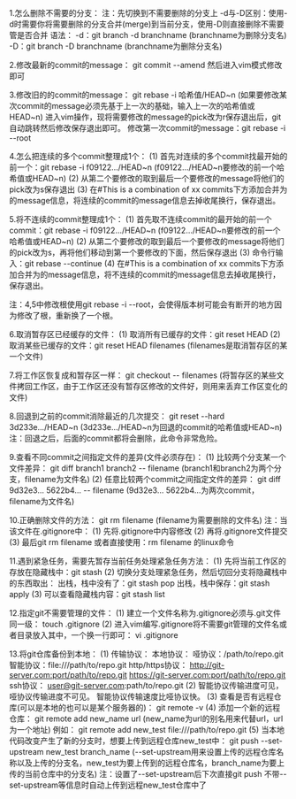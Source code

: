 1.怎么删除不需要的分支：
    注：先切换到不需要删除的分支上
    -d与-D区别：使用-d时需要你将需要删除的分支合并(merge)到当前分支，使用-D则直接删除不需要管是否合并
    语法：
        -d：git branch -d branchname (branchname为删除分支名)
        -D：git branch -D branchname (branchname为删除分支名)

2.修改最新的commit的message：
    git commit --amend
    然后进入vim模式修改即可

3.修改旧的的commit的message：
    git rebase -i 哈希值/HEAD~n (如果要修改某次commit的message必须先基于上一次的基础，输入上一次的哈希值或HEAD~n)
    进入vim操作，现将需要修改的message的pick改为r保存退出后，git自动跳转然后修改保存退出即可。
    修改第一次commit的message：git rebase -i --root

4.怎么把连续的多个commit整理成1个：
    (1) 首先对连续的多个commit找最开始的前一个：git rebase -i f09122.../HEAD~n (f09122.../HEAD~n要修改的前一个哈希值或HEAD~n)
    (2) 从第二个要修改的取到最后一个要修改的message将他们的pick改为s保存退出
    (3) 在#This is a combination of xx commits下方添加合并为的message信息，将连续的commit的message信息去掉收尾换行，保存退出。

5.将不连续的commit整理成1个：
    (1) 首先取不连续commit的最开始的前一个commit：git rebase -i f09122.../HEAD~n (f09122.../HEAD~n要修改的前一个哈希值或HEAD~n)
    (2) 从第二个要修改的取到最后一个要修改的message将他们的pick改为s，再将他们移动到第一个要修改的下面，然后保存退出
    (3) 命令行输入：git rebase --continue
    (4) 在#This is a combination of xx commits下方添加合并为的message信息，将不连续的commit的message信息去掉收尾换行，保存退出。

注：4,5中修改根使用git rebase -i --root，会使得版本树可能会有断开的地方因为修改了根，重新换了一个根。

6.取消暂存区已经缓存的文件：
    (1) 取消所有已缓存的文件：git reset HEAD
    (2) 取消某些已缓存的文件：git reset HEAD filenames (filenames是取消暂存区的某一个文件)

7.将工作区恢复成和暂存区一样：
    git checkout -- filenames (将暂存区的某些文件拷回工作区，由于工作区还没有暂存区修改的文件好，则用来丢弃工作区变化的文件)

8.回退到之前的commit消除最近的几次提交：
    git reset --hard  3d233e.../HEAD~n (3d233e.../HEAD~n为回退的commit的哈希值或HEAD~n)
    注：回退之后，后面的commit都将会删除，此命令非常危险。

9.查看不同commit之间指定文件的差异(文件必须存在)：
    (1) 比较两个分支某一个文件差异：
        git diff branch1 branch2 -- filename (branch1和branch2为两个分支，filename为文件名)
    (2) 任意比较两个commit之间指定文件的差异：
        git diff 9d32e3... 5622b4... -- filename (9d32e3... 5622b4...为两次commit，filename为文件名)
    
10.正确删除文件的方法：
    git rm filename (filename为需要删除的文件名)
    注：当该文件在.gitignore中：
        (1) 先将.gitignore中内容修改
        (2) 再将.gitignore文件提交
        (3) 最后git rm filename
        或者直接使用：rm filename 的linux命令

11.遇到紧急任务，需要先暂存当前任务处理紧急任务方法：
    (1) 先将当前工作区的存放在隐藏栈中：git stash
    (2) 切换分支处理紧急任务，然后切回分支将隐藏栈中的东西取出：
        出栈，栈中没有了：git stash pop
        出栈，栈中保存：git stash apply
    (3) 可以查看隐藏栈内容：git stash list

12.指定git不需要管理的文件：
    (1) 建立一个文件名称为.gitignore必须与.git文件同一级：
        touch .gitignore 
    (2) 进入vim编写.gitignore将不需要git管理的文件名或者目录放入其中，一个换一行即可：
        vi .gitignore

13.将git仓库备份到本地：
    (1) 传输协议：
        本地协议：
            哑协议：/path/to/repo.git
            智能协议：file:///path/to/repo.git
        http/https协议：
            http://git-server.com:port/path/to/repo.git
            https://git-server.com:port/path/to/repo.git
        ssh协议：
            user@git-server.com:path/to/repo.git
    (2) 智能协议传输进度可见，哑协议传输进度不可见。
        智能协议传输速度比哑协议快。
    (3) 查看是否有远程仓库(可以是本地的也可以是某个服务器的)：
        git remote -v 
    (4) 添加一个新的远程仓库：
        git remote add new_name url (new_name为url的别名用来代替url，url为一个地址)
        例如：
            git remote add new_test file:///path/to/repo.git
    (5) 当本地代码改变产生了新的分支时，想要上传到远程仓库new_test中：
        git push --set-upstream  new_test branch_name (--set-upstream用来设置上传的远程仓库名称以及上传的分支名，new_test为要上传到的远程仓库名，branch_name为要上传的当前仓库中的分支名)
        注：设置了--set-upstream后下次直接git push 不带--set-upstream等信息时自动上传到远程new_test仓库中了
